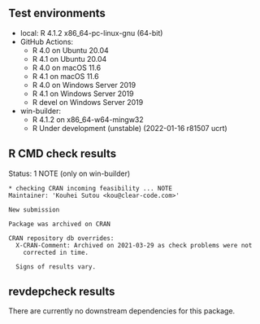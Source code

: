 ## Test environments

* local: R 4.1.2 x86_64-pc-linux-gnu (64-bit)
* GitHub Actions:
  * R 4.0 on Ubuntu 20.04
  * R 4.1 on Ubuntu 20.04
  * R 4.0 on macOS 11.6
  * R 4.1 on macOS 11.6
  * R 4.0 on Windows Server 2019
  * R 4.1 on Windows Server 2019
  * R devel on Windows Server 2019
* win-builder:
  * R 4.1.2 on x86_64-w64-mingw32
  * R Under development (unstable) (2022-01-16 r81507 ucrt)

## R CMD check results

Status: 1 NOTE (only on win-builder)

    * checking CRAN incoming feasibility ... NOTE
    Maintainer: 'Kouhei Sutou <kou@clear-code.com>'

    New submission

    Package was archived on CRAN

    CRAN repository db overrides:
      X-CRAN-Comment: Archived on 2021-03-29 as check problems were not
        corrected in time.

      Signs of results vary.

## revdepcheck results

There are currently no downstream dependencies for this package.
